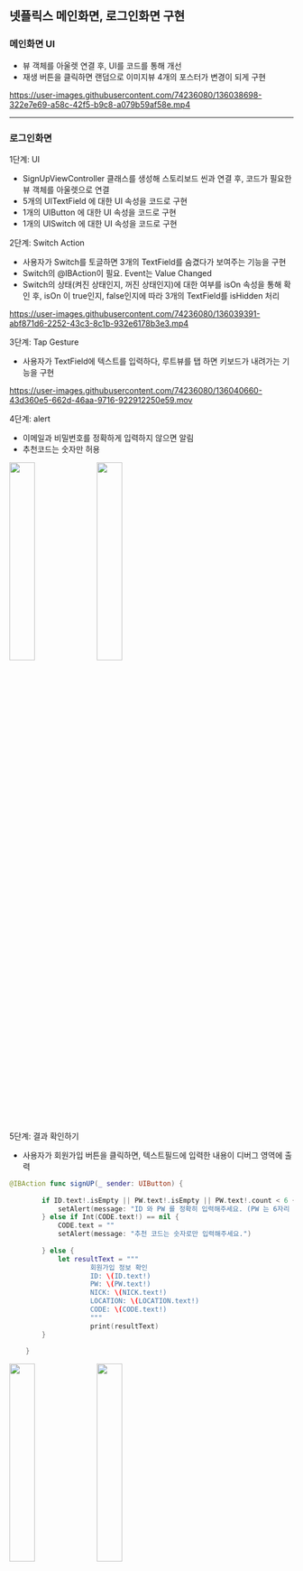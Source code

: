 
## 넷플릭스 메인화면, 로그인화면 구현

### 메인화면 UI

- 뷰 객체를 아울렛 연결 후, UI를 코드를 통해 개선
- 재생 버튼을 클릭하면 랜덤으로 이미지뷰 4개의 포스터가 변경이 되게 구현

https://user-images.githubusercontent.com/74236080/136038698-322e7e69-a58c-42f5-b9c8-a079b59af58e.mp4

---

### 로그인화면

1단계: UI

- SignUpViewController 클래스를 생성해 스토리보드 씬과 연결 후, 코드가 필요한 뷰 객체를 아울렛으로 연결
- 5개의 UITextField 에 대한 UI 속성을 코드로 구현
- 1개의 UIButton 에 대한 UI 속성을 코드로 구현
- 1개의 UISwitch 에 대한 UI 속성을 코드로 구현

2단계: Switch Action

- 사용자가 Switch를 토글하면 3개의 TextField를 숨겼다가 보여주는 기능을 구현
- Switch의 @IBAction이 필요. Event는 Value Changed
- Switch의 상태(켜진 상태인지, 꺼진 상태인지)에 대한 여부를 isOn 속성을 통해 확인 후, isOn 이 true인지, false인지에 따라 3개의 TextField를 isHidden 처리

https://user-images.githubusercontent.com/74236080/136039391-abf871d6-2252-43c3-8c1b-932e6178b3e3.mp4


3단계: Tap Gesture

- 사용자가 TextField에 텍스트를 입력하다, 루트뷰를 탭 하면 키보드가 내려가는 기능을 구현

https://user-images.githubusercontent.com/74236080/136040660-43d360e5-662d-46aa-9716-922912250e59.mov

4단계: alert

- 이메일과 비밀번호를 정확하게 입력하지 않으면 알림
- 추천코드는 숫자만 허용

<img src = "https://user-images.githubusercontent.com/74236080/136041858-81a8d92b-b9b3-4fe0-887b-c0528b52b4df.png" width="30%" height="30%">
<img src = "https://user-images.githubusercontent.com/74236080/136041861-81867fcc-32c5-489c-82f3-7719013ede2c.png" width="30%" height="30%">



5단계: 결과 확인하기
- 사용자가 회원가입 버튼을 클릭하면, 텍스트필드에 입력한 내용이 디버그 영역에 출력

```swift
@IBAction func signUP(_ sender: UIButton) {
        
        if ID.text!.isEmpty || PW.text!.isEmpty || PW.text!.count < 6 {
            setAlert(message: "ID 와 PW 를 정확히 입력해주세요. (PW 는 6자리 이상으로 입력해주세요)")
        } else if Int(CODE.text!) == nil {
            CODE.text = ""
            setAlert(message: "추천 코드는 숫자로만 입력해주세요.")
            
        } else {
            let resultText = """
                    회원가입 정보 확인
                    ID: \(ID.text!)
                    PW: \(PW.text!)
                    NICK: \(NICK.text!)
                    LOCATION: \(LOCATION.text!)
                    CODE: \(CODE.text!)
                    """
                    print(resultText)
        }
        
    }
```

<img src = "https://user-images.githubusercontent.com/74236080/136041234-3aead93f-8f8b-4332-b8e9-7e8769f2e10f.png" width="30%" height="30%">
<img src = "https://user-images.githubusercontent.com/74236080/136041246-c33396b5-65e8-4a9a-942f-1cb127604a5e.png" width="30%" height="30%">

